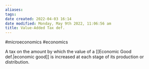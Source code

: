 ```yaml
---
aliases: 
tags: 
date created: 2022-04-03 16:14
date modified: Monday, May 9th 2022, 11:06:56 am
title: Value-Added Tax def.
---
```


#microeconomics #economics

A tax on the amount by which the value of a [[Economic Good def.|economic good]] is increased at each stage of its production or distribution.
